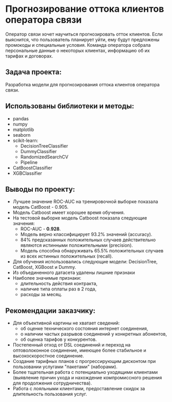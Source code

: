 # Прогнозирование оттока клиентов оператора связи

Оператор связи хочет научиться прогнозировать отток клиентов. Если выяснится, что пользователь планирует уйти, ему будут предложены промокоды и специальные условия. Команда оператора собрала персональные данные о некоторых клиентах, информацию об их тарифах и договорах.

## Задача проекта:
Разработка модели для прогнозирования оттока клиентов оператора связи.

## Использованы библиотеки и методы:
- pandas
- numpy
- matplotlib
- seaborn
- scikit-learn:
    - DecisionTreeClassifier
    - DummyClassifier
    - RandomizedSearchCV
    - Pipeline
- CatBoostClassifier
- XGBClassifier

## Выводы по проекту:
- Лучшее значение ROC-AUC на тренировочной выборке показала модель CatBoost - 0.905.
- Модель Catboost имеет хорошее время обучения.
- На тестовой выборке модель Catboost показала следующие значения:
    - ROC-AUC - **0.928**.
    - Модель верно классифицирует 93.2% значений (accuracy).
    - 84% предсказанных положительных случаев действительно являются истинными положительными (precision).
    - Модель способна обнаруживать 65.5% положительных случаев из всех истинных положительных (recall).
- Для обучения использовались следующие модели: DecisionTree, CatBoost, XGBoost и Dummy.
- Из объединенного датасета удалены лишние признаки
- Наиболее значимые признаки:
    - длительность действия контракта,
    - наличие типа оплаты раз в 2 года,
    - расходы за месяц.

## Рекомендации заказчику:
- Для объективной картины не хватает сведений: 
    - об оценке технического состояния интернет соединения,
    - о наличии частых разрывов соединений у конкретных абонентов,
    - об оценка тарифов у конкурентов.
- Постепенный отход от DSL соединений и переход на оптоволоконное соединение, имеющее более стабильное и высокоскоростное соединение.
- Создание тарифных планов с прогрессирующим дисконтом при пользовании услугами "пакетами" (наборами).
- Более тщательная работа с потенциально уходящими клиентами (выявление причин ухода и нахождение компромиссного решения для продолжения сотрудничества).
- Работа с лояльными клиентами, предоставление скидок за длительность пользования услуг.

